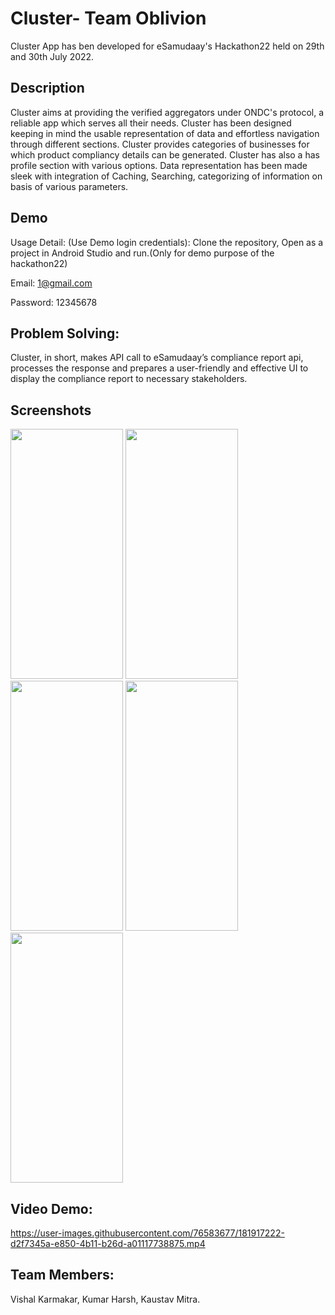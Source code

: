 
# Cluster- Team Oblivion

Cluster App has ben developed for eSamudaay's Hackathon22 held on 29th and 30th July 2022.




## Description

Cluster aims at providing the verified aggregators under ONDC's protocol, a reliable app which serves all their needs.
Cluster has been designed keeping in mind the usable representation of data and effortless navigation through different sections.
Cluster provides categories of businesses for which product compliancy details can be generated.
Cluster has also a has profile section with various options.
Data representation has been made sleek with integration of Caching, Searching, categorizing of information on basis of various parameters.




## Demo




Usage Detail: (Use Demo login credentials): Clone the repository, Open as a project in Android Studio and run.(Only for demo purpose of the hackathon22)

Email: 1@gmail.com 

Password: 12345678  




## Problem Solving:

Cluster, in short, makes API call to eSamudaay’s compliance report api, processes the response and prepares a user-friendly and effective UI to display the compliance report to necessary stakeholders.
 
 

## Screenshots

<img src="https://user-images.githubusercontent.com/76583677/181915993-999b7242-cd25-4778-93a9-ebba080ffe41.jpg" width="180" height="400">       <img src="https://user-images.githubusercontent.com/76583677/181916006-b0bfc659-3b60-48f5-9fd7-a14113e76a36.jpg" width="180" height="400">       <img src="https://user-images.githubusercontent.com/76583677/181916012-229a349f-0346-42f1-8439-9d2a64e9b7df.jpg" width="180" height="400">       <img src="https://user-images.githubusercontent.com/76583677/181916018-9c813855-a9b6-4b20-853e-df5c43265131.jpg" width="180" height="400">       <img src="https://user-images.githubusercontent.com/76583677/181916020-b4e71b61-2dd8-48b6-85a8-cbb1d0f54b51.jpg" width="180" height="400">




## Video Demo:

https://user-images.githubusercontent.com/76583677/181917222-d2f7345a-e850-4b11-b26d-a01117738875.mp4




## Team Members:

Vishal Karmakar,  Kumar Harsh,  Kaustav Mitra.



